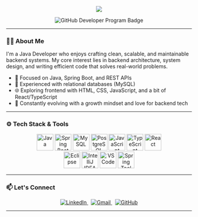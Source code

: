 <div align="center">
  <img src="https://capsule-render.vercel.app/api?type=waving&color=gradient&height=220&section=header&text=%20Rahul%20Kumar%20Manna&fontSize=40&fontAlignY=35&desc=Java%20Developer%20%7C%20Tech%20Enthusiast&descAlignY=60&descAlign=60&font=Playfair%20Display" />
</div>


<p align="center">
  <img src="https://img.shields.io/badge/GitHub%20Developer%20Program-Member-blue?style=for-the-badge&logo=github" alt="GitHub Developer Program Badge"/>
</p>


---

### 👨‍💻 About Me

I'm a Java Developer who enjoys crafting clean, scalable, and maintainable backend systems. My core interest lies in backend architecture, system design, and writing efficient code that solves real-world problems.

- 💼 Focused on Java, Spring Boot, and REST APIs  
- 🔧 Experienced with relational databases (MySQL)
- 🌐 Exploring frontend with HTML, CSS, JavaScript, and a bit of React/TypeScript  
- 🧠 Constantly evolving with a growth mindset and love for backend tech  

---

### ⚙️ Tech Stack & Tools

<div align="center">
  <img src="https://cdn.jsdelivr.net/gh/devicons/devicon/icons/java/java-original.svg" title="Java" height="45" />
  <img src="https://cdn.jsdelivr.net/gh/devicons/devicon/icons/spring/spring-original.svg" title="Spring Boot" height="45" />
  <img src="https://cdn.jsdelivr.net/gh/devicons/devicon/icons/mysql/mysql-original.svg" title="MySQL" height="45" />
  <img src="https://cdn.jsdelivr.net/gh/devicons/devicon/icons/postgresql/postgresql-original.svg" title="PostgreSQL" height="45" />
  <img src="https://cdn.jsdelivr.net/gh/devicons/devicon/icons/javascript/javascript-original.svg" title="JavaScript" height="45" />
  <img src="https://cdn.jsdelivr.net/gh/devicons/devicon/icons/typescript/typescript-original.svg" title="TypeScript" height="45" />
  <img src="https://cdn.jsdelivr.net/gh/devicons/devicon/icons/react/react-original.svg" title="React" height="45" />
  
  <br/>
  <img src="https://cdn.jsdelivr.net/gh/devicons/devicon/icons/eclipse/eclipse-original.svg" title="Eclipse" height="45" />
  <img src="https://cdn.jsdelivr.net/gh/devicons/devicon/icons/intellij/intellij-original.svg" title="IntelliJ IDEA" height="45" />
  <img src="https://cdn.jsdelivr.net/gh/devicons/devicon/icons/vscode/vscode-original.svg" title="VS Code" height="45" />
  <img src="https://img.icons8.com/color/48/000000/spring-logo.png" title="Spring Tool Suite" height="45"/>
</div>

---

### 📫 Let's Connect

<div align="center">
  <a href="https://www.linkedin.com/in/rahul-kumar-manna/" target="_blank">
    <img src="https://img.shields.io/badge/LinkedIn-0077B5?logo=linkedin&logoColor=white&style=for-the-badge" alt="LinkedIn" />
  </a>
  &nbsp;
  <a href="mailto:rkmanna.me@gmail.com">
    <img src="https://img.shields.io/badge/Gmail-D14836?logo=gmail&logoColor=white&style=for-the-badge" alt="Gmail" />
  </a>
  &nbsp;
  <a href="https://github.com/rkmana" target="_blank">
    <img src="https://img.shields.io/badge/GitHub-181717?logo=github&logoColor=white&style=for-the-badge" alt="GitHub" />
  </a>
</div>

---
